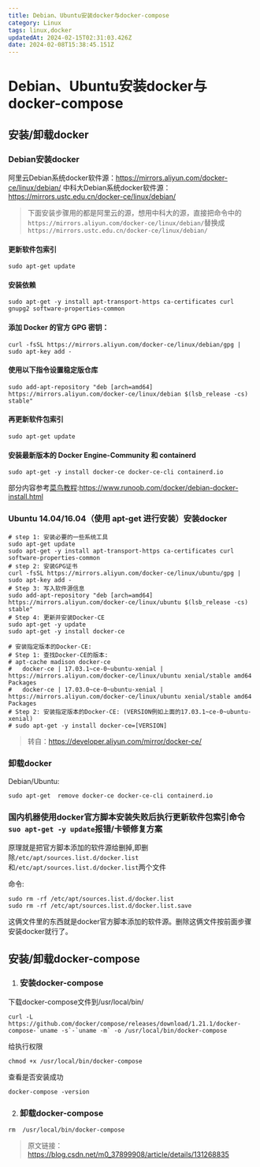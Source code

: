 ```yaml
---
title: Debian、Ubuntu安装docker与docker-compose
category: Linux
tags: linux,docker
updatedAt: 2024-02-15T02:31:03.426Z
date: 2024-02-08T15:38:45.151Z
---
```



# Debian、Ubuntu安装docker与docker-compose
## 安装/卸载docker

### Debian安装docker

阿里云Debian系统docker软件源：https://mirrors.aliyun.com/docker-ce/linux/debian/
中科大Debian系统docker软件源：https://mirrors.ustc.edu.cn/docker-ce/linux/debian/
>下面安装步骤用的都是阿里云的源，想用中科大的源，直接把命令中的`https://mirrors.aliyun.com/docker-ce/linux/debian/`替换成`https://mirrors.ustc.edu.cn/docker-ce/linux/debian/`

<!-- more -->

#### 更新软件包索引

```
sudo apt-get update
```

#### 安装依赖

```
sudo apt-get -y install apt-transport-https ca-certificates curl gnupg2 software-properties-common
```

#### 添加 Docker 的官方 GPG 密钥：

```
curl -fsSL https://mirrors.aliyun.com/docker-ce/linux/debian/gpg | sudo apt-key add -
```

#### 使用以下指令设置稳定版仓库

```
sudo add-apt-repository "deb [arch=amd64] https://mirrors.aliyun.com/docker-ce/linux/debian $(lsb_release -cs) stable"
```
#### 再更新软件包索引

```
sudo apt-get update
```

#### 安装最新版本的 Docker Engine-Community 和 containerd

```
sudo apt-get -y install docker-ce docker-ce-cli containerd.io
```

部分内容参考[菜鸟教程](https://www.runoob.com):https://www.runoob.com/docker/debian-docker-install.html

### Ubuntu 14.04/16.04（使用 apt-get 进行安装）安装docker

```
# step 1: 安装必要的一些系统工具
sudo apt-get update
sudo apt-get -y install apt-transport-https ca-certificates curl software-properties-common
# step 2: 安装GPG证书
curl -fsSL https://mirrors.aliyun.com/docker-ce/linux/ubuntu/gpg | sudo apt-key add -
# Step 3: 写入软件源信息
sudo add-apt-repository "deb [arch=amd64] https://mirrors.aliyun.com/docker-ce/linux/ubuntu $(lsb_release -cs) stable"
# Step 4: 更新并安装Docker-CE
sudo apt-get -y update
sudo apt-get -y install docker-ce

# 安装指定版本的Docker-CE:
# Step 1: 查找Docker-CE的版本:
# apt-cache madison docker-ce
#   docker-ce | 17.03.1~ce-0~ubuntu-xenial | https://mirrors.aliyun.com/docker-ce/linux/ubuntu xenial/stable amd64 Packages
#   docker-ce | 17.03.0~ce-0~ubuntu-xenial | https://mirrors.aliyun.com/docker-ce/linux/ubuntu xenial/stable amd64 Packages
# Step 2: 安装指定版本的Docker-CE: (VERSION例如上面的17.03.1~ce-0~ubuntu-xenial)
# sudo apt-get -y install docker-ce=[VERSION]
```

>转自：https://developer.aliyun.com/mirror/docker-ce/


### 卸载docker

Debian/Ubuntu:

```
sudo apt-get  remove docker-ce docker-ce-cli containerd.io
```

### 国内机器使用docker官方脚本安装失败后执行更新软件包索引命令`suo apt-get -y update`报错/卡顿修复方案

原理就是把官方脚本添加的软件源给删掉,即删除`/etc/apt/sources.list.d/docker.list`和`/etc/apt/sources.list.d/docker.list`两个文件

命令:

```
sudo rm -rf /etc/apt/sources.list.d/docker.list
sudo rm -rf /etc/apt/sources.list.d/docker.list.save
```
这俩文件里的东西就是docker官方脚本添加的软件源。删除这俩文件按前面步骤安装docker就行了。

## 安装/卸载docker-compose

1. ### 安装docker-compose

下载docker-compose文件到/usr/local/bin/
```
curl -L https://github.com/docker/compose/releases/download/1.21.1/docker-compose-`uname -s`-`uname -m` -o /usr/local/bin/docker-compose
```

给执行权限
```
chmod +x /usr/local/bin/docker-compose
```
查看是否安装成功
```
docker-compose -version
```

2. ### 卸载docker-compose

```
rm  /usr/local/bin/docker-compose
```
                      
>原文链接：https://blog.csdn.net/m0_37899908/article/details/131268835